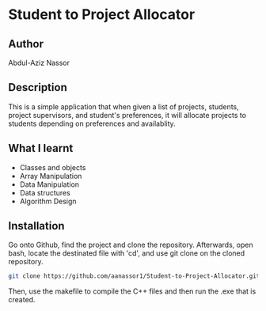 # Student to Project Allocator


## Author
Abdul-Aziz Nassor


## Description 

This is a simple application that when given a list of projects, students, project supervisors, and student's preferences, it will allocate projects to students depending on preferences and availablity.

## What I learnt
* Classes and objects
* Array Manipulation
* Data Manipulation
* Data structures
* Algorithm Design
  
## Installation

Go onto Github, find the project and clone the repository.
Afterwards, open bash, locate the destinated file with 'cd', and use git clone on the cloned repository.

```bash
git clone https://github.com/aanassor1/Student-to-Project-Allocator.git
```

Then, use the makefile to compile the C++ files and then run the .exe  that is created.
